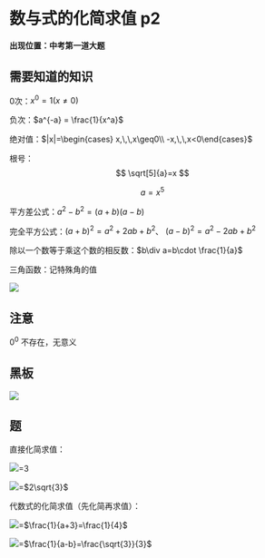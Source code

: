# 数与式的化简求值 p2

**出现位置：中考第一道大题**

## 需要知道的知识

0次：$x^0=1(x\neq 0)$

负次：$a^{-a} = \frac{1}{x^a}$

绝对值：$|x|=\begin{cases} x,\,\,x\geq0\\ -x,\,\,x<0\end{cases}$

根号：
$$
\sqrt[5]{a}=x
$$

$$
a=x^5
$$



平方差公式：$a^2-b^2=(a+b)(a-b)$

完全平方公式：$(a+b)^2=a^2+2ab+b^2$、 $(a-b)^2=a^2-2ab+b^2$

除以一个数等于乘这个数的相反数：$b\div a=b\cdot \frac{1}{a}$

三角函数：记特殊角的值

![](https://p2.myzwq.com/i/PicGo/202301301243739.png)

## 注意

$0^0$  不存在，无意义





## 黑板

![](https://p2.myzwq.com/i/PicGo/202301301246147.png)

## 题

直接化简求值：

![](https://p2.myzwq.com/i/PicGo/202301301249072.png)=$3$

![](https://p2.myzwq.com/i/PicGo/202301301251757.png)=$2\sqrt{3}$

代数式的化简求值（先化简再求值）：

![](https://p2.myzwq.com/i/PicGo/202301301307290.png)=$\frac{1}{a+3}=\frac{1}{4}$

![](https://p2.myzwq.com/i/PicGo/202301301309905.png)=$\frac{1}{a-b}=\frac{\sqrt{3}}{3}$
